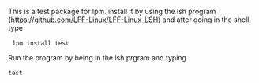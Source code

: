 This is a test package for lpm. install it by using the lsh program (https://github.com/LFF-Linux/LFF-Linux-LSH) and after going in the shell, type <pre> ```lpm install test ``` </pre>
Run the program by being in the lsh prgram and typing <pre> ```test ``` </pre>
